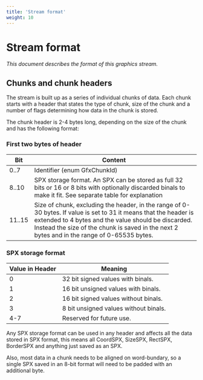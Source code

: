 ```yaml
---
title: 'Stream format'
weight: 10
---
```


# Stream format

*This document describes the format of this graphics stream.*



## Chunks and chunk headers

The stream is built up as a series of individual chunks of data. Each chunk starts with a header that states the type of chunk, size of the chunk and a number of flags determining how data in the chunk is stored.

The chunk header is 2-4 bytes long, depending on the size of the chunk and has the following format:



### First two bytes of header

| Bit    | Content                                                      |
| ------ | ------------------------------------------------------------ |
| 0..7   | Identifier (enum GfxChunkId)                                 |
| 8..10  | SPX storage format. An SPX can be stored as full 32 bits or 16 or 8 bits with optionally discarded binals to make it fit. See separate table for explanation |
| 11..15 | Size of chunk, excluding the header, in the range of 0-30 bytes. If value is set to 31 it means that the header is extended to 4 bytes and the value should be discarded. Instead the size of the chunk is saved in the next 2 bytes and in the range of 0-65535 bytes. |



### SPX storage format

| Value in Header | Meaning                               |
| :-------------- | ------------------------------------- |
| 0               | 32 bit signed values with binals.     |
| 1               | 16 bit unsigned values with binals.   |
| 2               | 16 bit signed values without binals.  |
| 3               | 8 bit unsigned values without binals. |
| 4-7             | Reserved for future use.              |

Any SPX storage format can be used in any header and affects all the data stored in SPX format, this means all CoordSPX, SizeSPX, RectSPX, BorderSPX and anything just saved as an SPX.

Also, most data in a chunk needs to be aligned on word-bundary, so a single SPX saved in an 8-bit format will need to be padded with an additional byte.

